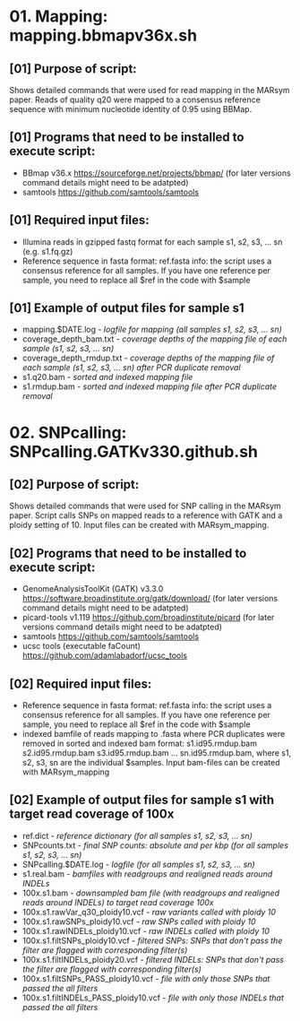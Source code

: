 # 01. Mapping: mapping.bbmapv36x.sh 

## [01] Purpose of script:
Shows detailed commands that were used for read mapping in the MARsym paper.
Reads of quality q20 were mapped to a consensus reference sequence with minimum nucleotide identity of 0.95 using BBMap.

## [01] Programs that need to be installed to execute script:
- BBmap v36.x https://sourceforge.net/projects/bbmap/ (for later versions command details might need to be adatpted)
- samtools https://github.com/samtools/samtools

## [01] Required input files:
- Illumina reads in gzipped fastq format for each sample s1, s2, s3, ... sn (e.g. s1.fq.gz)
- Reference sequence in fasta format: ref.fasta
info: the script uses a consensus reference for all samples. If you have one reference per sample, you need to replace all $ref in the code with $sample

## [01] Example of output files for sample s1
- mapping.$DATE.log - *logfile for mapping (all samples s1, s2, s3, ... sn)*
- coverage_depth_bam.txt - *coverage depths of the mapping file of each sample (s1, s2, s3, ... sn)*
- coverage_depth_rmdup.txt - *coverage depths of the mapping file of each sample (s1, s2, s3, ... sn) after PCR duplicate removal*
- s1.q20.bam - *sorted and indexed mapping file*
- s1.rmdup.bam - *sorted and indexed mapping file after PCR duplicate removal*


# 02. SNPcalling: SNPcalling.GATKv330.github.sh

## [02] Purpose of script:
Shows detailed commands that were used for SNP calling in the MARsym paper.
Script calls SNPs on mapped reads to a reference with GATK and a ploidy setting of 10. Input files can be created with MARsym_mapping.

## [02] Programs that need to be installed to execute script:
- GenomeAnalysisToolKit (GATK) v3.3.0 https://software.broadinstitute.org/gatk/download/ (for later versions command details might need to be adatpted)
- picard-tools v1.119 https://github.com/broadinstitute/picard (for later versions command details might need to be adatpted)
- samtools https://github.com/samtools/samtools
- ucsc tools (executable faCount) https://github.com/adamlabadorf/ucsc_tools

## [02] Required input files:
- Reference sequence in fasta format: ref.fasta
info: the script uses a consensus reference for all samples. If you have one reference per sample, you need to replace all $ref in the code with $sample
- indexed bamfile of reads mapping to <ref>.fasta where PCR duplicates were removed in sorted and indexed bam format: s1.id95.rmdup.bam s2.id95.rmdup.bam s3.id95.rmdup.bam ... sn.id95.rmdup.bam, where s1, s2, s3, sn are the individual $samples. Input bam-files can be created with MARsym_mapping

## [02] Example of output files for sample s1 with target read coverage of 100x
- ref.dict - *reference dictionary (for all samples s1, s2, s3, ... sn)*
- SNPcounts.txt - *final SNP counts: absolute and per kbp (for all samples s1, s2, s3, ... sn)*
- SNPcalling.$DATE.log - *logfile (for all samples s1, s2, s3, ... sn)*
- s1.real.bam - *bamfiles with readgroups and realigned reads around INDELs*
- 100x.s1.bam - *downsampled bam file (with readgroups and realigned reads around INDELs) to target read coverage 100x*
- 100x.s1.rawVar_q30_ploidy10.vcf - *raw variants called with ploidy 10*
- 100x.s1.rawSNPs_ploidy10.vcf - *raw SNPs called with ploidy 10*
- 100x.s1.rawINDELs_ploidy10.vcf - *raw INDELs called with ploidy 10*
- 100x.s1.filtSNPs_ploidy10.vcf - *filtered SNPs: SNPs that don't pass the filter are flagged with corresponding filter(s)*
- 100x.s1.filtINDELs_ploidy20.vcf - *filtered INDELs: SNPs that don't pass the filter are flagged with corresponding filter(s)*
- 100x.s1.filtSNPs_PASS_ploidy10.vcf - *file with only those SNPs that passed the all filters* 
- 100x.s1.filtINDELs_PASS_ploidy10.vcf - *file with only those INDELs that passed the all filters* 


